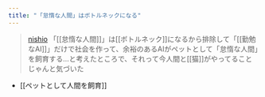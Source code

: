 ```yaml
---
title: "「怠惰な人間」はボトルネックになる"
---
```


> [nishio](https://twitter.com/nishio/status/1783698842569048424) 「[[怠惰な人間]]」は[[ボトルネック]]になるから排除して「[[勤勉なAI]]」だけで社会を作って、余裕のあるAIがペットとして「怠惰な人間」を飼育する…と考えたところで、それって今人間と[[猫]]がやってることじゃんと気づいた


- [[ペットとして人間を飼育]]
